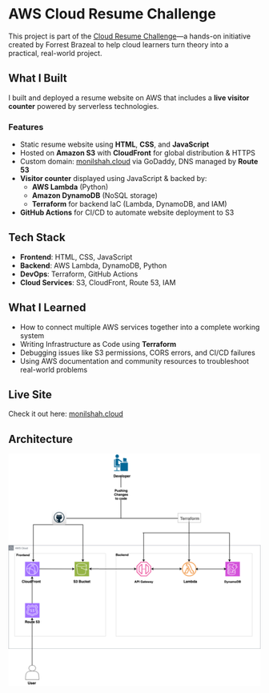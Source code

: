 # AWS Cloud Resume Challenge

This project is part of the [Cloud Resume Challenge](https://cloudresumechallenge.dev/)—a hands-on initiative created by Forrest Brazeal to help cloud learners turn theory into a practical, real-world project.

## What I Built

I built and deployed a resume website on AWS that includes a **live visitor counter** powered by serverless technologies.

### Features
- Static resume website using **HTML**, **CSS**, and **JavaScript**
- Hosted on **Amazon S3** with **CloudFront** for global distribution & HTTPS
- Custom domain: [monilshah.cloud](https://monilshah.cloud) via GoDaddy, DNS managed by **Route 53**
- **Visitor counter** displayed using JavaScript & backed by:
  - **AWS Lambda** (Python)
  - **Amazon DynamoDB** (NoSQL storage)
  - **Terraform** for backend IaC (Lambda, DynamoDB, and IAM)
- **GitHub Actions** for CI/CD to automate website deployment to S3

## Tech Stack
- **Frontend**: HTML, CSS, JavaScript
- **Backend**: AWS Lambda, DynamoDB, Python
- **DevOps**: Terraform, GitHub Actions
- **Cloud Services**: S3, CloudFront, Route 53, IAM

## What I Learned
- How to connect multiple AWS services together into a complete working system
- Writing Infrastructure as Code using **Terraform**
- Debugging issues like S3 permissions, CORS errors, and CI/CD failures
- Using AWS documentation and community resources to troubleshoot real-world problems

## Live Site
Check it out here: [monilshah.cloud](https://monilshah.cloud)

## Architecture
![AWS Architecture](./Portfolio/images/AWS-CloudResume.png)
